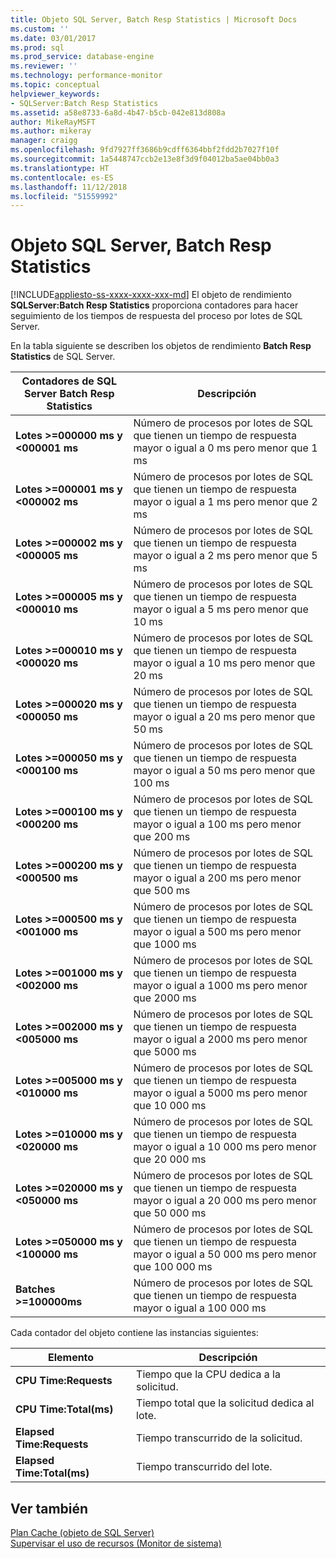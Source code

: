 ```yaml
---
title: Objeto SQL Server, Batch Resp Statistics | Microsoft Docs
ms.custom: ''
ms.date: 03/01/2017
ms.prod: sql
ms.prod_service: database-engine
ms.reviewer: ''
ms.technology: performance-monitor
ms.topic: conceptual
helpviewer_keywords:
- SQLServer:Batch Resp Statistics
ms.assetid: a58e8733-6a8d-4b47-b5cb-042e813d808a
author: MikeRayMSFT
ms.author: mikeray
manager: craigg
ms.openlocfilehash: 9fd7927ff3686b9cdff6364bbf2fdd2b7027f10f
ms.sourcegitcommit: 1a5448747ccb2e13e8f3d9f04012ba5ae04bb0a3
ms.translationtype: HT
ms.contentlocale: es-ES
ms.lasthandoff: 11/12/2018
ms.locfileid: "51559992"
---
```

# <a name="sql-server-batch-resp-statistics-object"></a>Objeto SQL Server, Batch Resp Statistics
[!INCLUDE[appliesto-ss-xxxx-xxxx-xxx-md](../../includes/appliesto-ss-xxxx-xxxx-xxx-md.md)]
El objeto de rendimiento **SQLServer:Batch Resp Statistics** proporciona contadores para hacer seguimiento de los tiempos de respuesta del proceso por lotes de SQL Server.

En la tabla siguiente se describen los objetos de rendimiento **Batch Resp Statistics** de SQL Server.


|**Contadores de SQL Server Batch Resp Statistics**|Descripción|  
|-------------|-----------------|  
|**Lotes >=000000 ms y \<000001 ms**|Número de procesos por lotes de SQL que tienen un tiempo de respuesta mayor o igual a 0 ms pero menor que 1 ms|
|**Lotes >=000001 ms y \<000002 ms**|Número de procesos por lotes de SQL que tienen un tiempo de respuesta mayor o igual a 1 ms pero menor que 2 ms|
|**Lotes >=000002 ms y \<000005 ms**|Número de procesos por lotes de SQL que tienen un tiempo de respuesta mayor o igual a 2 ms pero menor que 5 ms|
|**Lotes >=000005 ms y \<000010 ms**|Número de procesos por lotes de SQL que tienen un tiempo de respuesta mayor o igual a 5 ms pero menor que 10 ms|
|**Lotes >=000010 ms y \<000020 ms**|Número de procesos por lotes de SQL que tienen un tiempo de respuesta mayor o igual a 10 ms pero menor que 20 ms|
|**Lotes >=000020 ms y \<000050 ms**|Número de procesos por lotes de SQL que tienen un tiempo de respuesta mayor o igual a 20 ms pero menor que 50 ms|
|**Lotes >=000050 ms y \<000100 ms**|Número de procesos por lotes de SQL que tienen un tiempo de respuesta mayor o igual a 50 ms pero menor que 100 ms|
|**Lotes >=000100 ms y \<000200 ms**|Número de procesos por lotes de SQL que tienen un tiempo de respuesta mayor o igual a 100 ms pero menor que 200 ms|
|**Lotes >=000200 ms y \<000500 ms**|Número de procesos por lotes de SQL que tienen un tiempo de respuesta mayor o igual a 200 ms pero menor que 500 ms|
|**Lotes >=000500 ms y \<001000 ms**|Número de procesos por lotes de SQL que tienen un tiempo de respuesta mayor o igual a 500 ms pero menor que 1000 ms|
|**Lotes >=001000 ms y \<002000 ms**|Número de procesos por lotes de SQL que tienen un tiempo de respuesta mayor o igual a 1000 ms pero menor que 2000 ms|
|**Lotes >=002000 ms y \<005000 ms**|Número de procesos por lotes de SQL que tienen un tiempo de respuesta mayor o igual a 2000 ms pero menor que 5000 ms|
|**Lotes >=005000 ms y \<010000 ms**|Número de procesos por lotes de SQL que tienen un tiempo de respuesta mayor o igual a 5000 ms pero menor que 10 000 ms|
|**Lotes >=010000 ms y \<020000 ms**|Número de procesos por lotes de SQL que tienen un tiempo de respuesta mayor o igual a 10 000 ms pero menor que 20 000 ms|
|**Lotes >=020000 ms y \<050000 ms**|Número de procesos por lotes de SQL que tienen un tiempo de respuesta mayor o igual a 20 000 ms pero menor que 50 000 ms|
|**Lotes >=050000 ms y \<100000 ms**|Número de procesos por lotes de SQL que tienen un tiempo de respuesta mayor o igual a 50 000 ms pero menor que 100 000 ms| 
|**Batches >=100000ms**|Número de procesos por lotes de SQL que tienen un tiempo de respuesta mayor o igual a 100 000 ms| 

Cada contador del objeto contiene las instancias siguientes:  
  
|Elemento|Descripción|  
|----------|-----------------|  
|**CPU Time:Requests**|Tiempo que la CPU dedica a la solicitud.|  
|**CPU Time:Total(ms)**|Tiempo total que la solicitud dedica al lote.|  
|**Elapsed Time:Requests**|Tiempo transcurrido de la solicitud.|  
|**Elapsed Time:Total(ms)**|Tiempo transcurrido del lote.|  

## <a name="see-also"></a>Ver también
[Plan Cache (objeto de SQL Server)](../../relational-databases/performance-monitor/sql-server-plan-cache-object.md)  
[Supervisar el uso de recursos (Monitor de sistema)](../../relational-databases/performance-monitor/monitor-resource-usage-system-monitor.md)  
